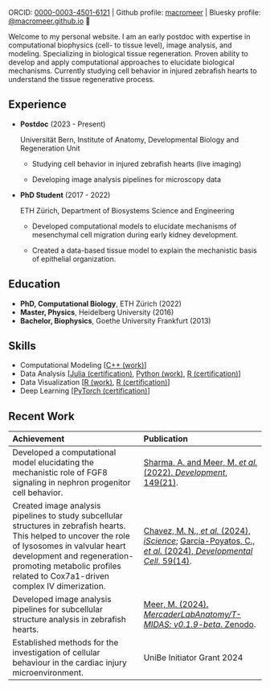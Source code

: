 ORCID: [0000-0003-4501-6121](https://orcid.org/0000-0003-4501-6121) | Github profile: [macromeer](https://github.com/macromeer) | Bluesky profile: [@macromeer.github.io](https://bsky.app/profile/macromeer.github.io) 🦋

Welcome to my personal website. I am an early postdoc with expertise in computational biophysics (cell- to tissue level), image analysis, and modeling. Specializing in biological tissue regeneration. Proven ability to develop and apply computational approaches to elucidate biological mechanisms. Currently studying cell behavior in injured zebrafish hearts to understand the tissue regenerative process.

## **Experience**
- **Postdoc** (2023 - Present)
  
  Universität Bern, Institute of Anatomy, Developmental Biology and Regeneration Unit
  
    * Studying cell behavior in injured zebrafish hearts (live imaging)

    * Developing image analysis pipelines for microscopy data

- **PhD Student** (2017 - 2022)
  
  ETH Zürich, Department of Biosystems Science and Engineering
  
    * Developed computational models to elucidate mechanisms of mesenchymal cell migration during early kidney development.
      
    * Created a data-based tissue model to explain the mechanistic basis of epithelial organization.

## **Education**

- **PhD, Computational Biology**, ETH Zürich (2022)
- **Master, Physics**, Heidelberg University (2016)
- **Bachelor, Biophysics**, Goethe University Frankfurt (2013)

## **Skills**

*   Computational Modeling [[C++ (work)](https://git.bsse.ethz.ch/iber/Publications/2022_Meer_NPC_Condensation)]
*   Data Analysis [[Julia (certification)](https://coursera.org/share/a62d80f195c50fd8d7c7b0ece3bb2279), [Python (work)](https://github.com/macromeer), [R (certification)](https://courses.edx.org/certificates/bfb8efbaa75d4de3afa94f8599671b6d)]
*   Data Visualization [[R (work)](https://github.com/macromeer/scifig_plot_examples_R), [R (certification)](https://courses.edx.org/certificates/f4a5d4042f9c45a4892559d431aa4b2e)]
*   Deep Learning [[PyTorch (certification)](https://github.com/macromeer/macromeer.github.io/blob/main/certificates/Bern_DL_WinterSchool_2024_Certificate_MarcoMeer.pdf)]

## **Recent Work**

| Achievement                                                                                                                                                                                                                                                           | Publication                                                                                                                                                                                                              |
| :-------------------------------------------------------------------------------------------------------------------------------------------------------------------------------------------------------------------------------------------------------------------- | :-------------------------------------------------------------------------------------------------------------------------------------------------------------------------------------------------------------------------- |
| Developed a computational model elucidating the mechanistic role of FGF8 signaling in nephron progenitor cell behavior.                                                                                                                                                           | [Sharma, A. and Meer, M. *et al.* (2022). *Development*, 149(21)](https://doi.org/10.1242/dev.201012).                                                                                                                                                                         |
| Created image analysis pipelines to study subcellular structures in zebrafish hearts. This helped to uncover the role of lysosomes in valvular heart development and regeneration-promoting metabolic profiles related to Cox7a1-driven complex IV dimerization. | [Chavez, M. N., *et al.* (2024), *iScience*](https://doi.org/10.1016/j.isci.2024.111406); [García-Poyatos, C., *et al.* (2024), *Developmental Cell*, 59(14)](https://doi.org/10.1016/j.devcel.2024.04.012).                                                                                                             |
| Developed image analysis pipelines for subcellular structure analysis in zebrafish hearts.                                                                                                                                                                           | [Meer, M. (2024). *MercaderLabAnatomy/T-MIDAS: v0.1.9-beta*. Zenodo](https://doi.org/10.5281/zenodo.10728503).                                                                                                                                                        |
| Established methods for the investigation of cellular behaviour in the cardiac injury microenvironment.                                                                                                                                                                           | UniBe Initiator Grant 2024                                                                                                                                                       |
